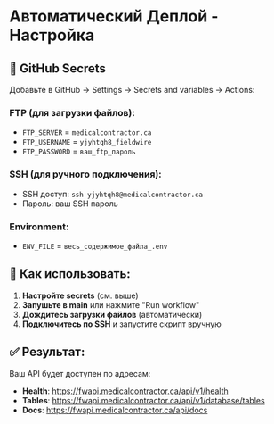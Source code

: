 # Автоматический Деплой - Настройка

## 🔧 GitHub Secrets

Добавьте в GitHub → Settings → Secrets and variables → Actions:

### FTP (для загрузки файлов):
- `FTP_SERVER` = `medicalcontractor.ca`
- `FTP_USERNAME` = `yjyhtqh8_fieldwire`
- `FTP_PASSWORD` = `ваш_ftp_пароль`

### SSH (для ручного подключения):
- SSH доступ: `ssh yjyhtqh8@medicalcontractor.ca`
- Пароль: ваш SSH пароль

### Environment:
- `ENV_FILE` = `весь_содержимое_файла_.env`

## 🚀 Как использовать:

1. **Настройте secrets** (см. выше)
2. **Запушьте в main** или нажмите "Run workflow"
3. **Дождитесь загрузки файлов** (автоматически)
4. **Подключитесь по SSH** и запустите скрипт вручную

## ✅ Результат:

Ваш API будет доступен по адресам:
- **Health**: https://fwapi.medicalcontractor.ca/api/v1/health
- **Tables**: https://fwapi.medicalcontractor.ca/api/v1/database/tables
- **Docs**: https://fwapi.medicalcontractor.ca/api/docs
